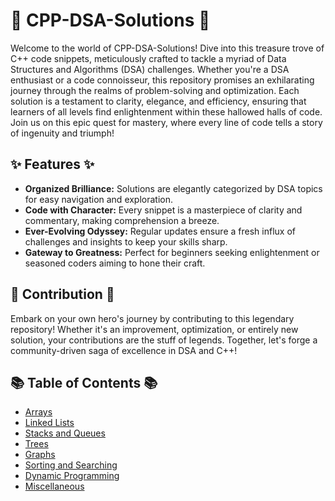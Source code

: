   <h1>🚀 CPP-DSA-Solutions 🚀</h1>
  <p>Welcome to the world of CPP-DSA-Solutions! Dive into this treasure trove of C++ code snippets, meticulously crafted to tackle a myriad of Data Structures and Algorithms (DSA) challenges. Whether you're a DSA enthusiast or a code connoisseur, this repository promises an exhilarating journey through the realms of problem-solving and optimization. Each solution is a testament to clarity, elegance, and efficiency, ensuring that learners of all levels find enlightenment within these hallowed halls of code. Join us on this epic quest for mastery, where every line of code tells a story of ingenuity and triumph!</p>
</div>

## ✨ Features ✨
- **Organized Brilliance:** Solutions are elegantly categorized by DSA topics for easy navigation and exploration.
- **Code with Character:** Every snippet is a masterpiece of clarity and commentary, making comprehension a breeze.
- **Ever-Evolving Odyssey:** Regular updates ensure a fresh influx of challenges and insights to keep your skills sharp.
- **Gateway to Greatness:** Perfect for beginners seeking enlightenment or seasoned coders aiming to hone their craft.

## 🌟 Contribution 🌟
Embark on your own hero's journey by contributing to this legendary repository! Whether it's an improvement, optimization, or entirely new solution, your contributions are the stuff of legends. Together, let's forge a community-driven saga of excellence in DSA and C++!

## 📚 Table of Contents 📚
- [Arrays](./Arrays)
- [Linked Lists](./Linked%20Lists)
- [Stacks and Queues](./Stacks%20and%20Queues)
- [Trees](./Trees)
- [Graphs](./Graphs)
- [Sorting and Searching](./Sorting%20and%20Searching)
- [Dynamic Programming](./Dynamic%20Programming)
- [Miscellaneous](./Miscellaneous)
